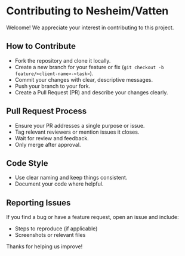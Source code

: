 # Contributing to Nesheim/Vatten

Welcome! We appreciate your interest in contributing to this project.

## How to Contribute

- Fork the repository and clone it locally.
- Create a new branch for your feature or fix (`git checkout -b feature/<client-name>-<task>`).
- Commit your changes with clear, descriptive messages.
- Push your branch to your fork.
- Create a Pull Request (PR) and describe your changes clearly.

## Pull Request Process

- Ensure your PR addresses a single purpose or issue.
- Tag relevant reviewers or mention issues it closes.
- Wait for review and feedback.
- Only merge after approval.

## Code Style

- Use clear naming and keep things consistent.
- Document your code where helpful.

## Reporting Issues

If you find a bug or have a feature request, open an issue and include:
- Steps to reproduce (if applicable)
- Screenshots or relevant files

Thanks for helping us improve!
